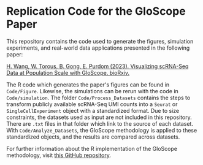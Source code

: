 # Replication Code for the GloScope Paper

This repository contains the code used to generate the figures, simulation experiments, and real-world data applications presented in the following paper:

[H. Wang, W. Torous, B. Gong, E. Purdom (2023).
Visualizing scRNA-Seq Data at Population Scale with GloScope. bioRxiv.](https://doi.org/10.1101/2023.05.29.542786)

The R code which generates the paper's figures can be found in `Code/Figure`. Likewise, the simulations can be rerun with the code in `Code/simulation`.
The folder `Code/Process_Datasets` contains the steps to transform publicly available scRNA-Seq UMI counts into a `Seurat` or `SingleCellExperiment` object with a standardized format.
Due to size constraints, the datasets used as input are not included in this repository. There are `.txt` files in that folder which link to the source of each dataset.  
With `Code/Analyze_Datasets`, the GloScope methodology is applied to these standardized objects, and the results are compared across datasets.

For further information about the R implementation of the GloScope methodology, visit [this GitHub repository](https://github.com/epurdom/GloScope).
